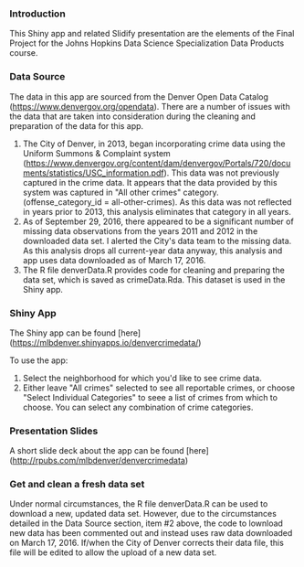 ### Introduction

This Shiny app and related Slidify presentation are the elements of the Final Project for the Johns Hopkins Data Science Specialization Data Products course. 

### Data Source

The data in this app are sourced from the Denver Open Data Catalog (https://www.denvergov.org/opendata). There are a number of issues with the data that are taken into consideration during the cleaning and preparation of the data for this app.

1. The City of Denver, in 2013, began incorporating crime data using the Uniform Summons & Complaint system (https://www.denvergov.org/content/dam/denvergov/Portals/720/documents/statistics/USC_information.pdf). This data was not previously captured in the crime data. It appears that the data provided by this system was captured in "All other crimes" category. (offense_category_id = all-other-crimes). As this data was not reflected in years prior to 2013, this analysis eliminates that category in all years.
2. As of September 29, 2016, there appeared to be a significant number of missing data observations from the years 2011 and 2012 in the downloaded data set. I alerted the City's data team to the missing data. As this analysis drops all current-year data anyway, this analysis and app uses data downloaded as of March 17, 2016.
3. The R file denverData.R provides code for cleaning and preparing the data set, which is saved as crimeData.Rda. This dataset is used in the Shiny app. 

### Shiny App

The Shiny app can be found [here] (https://mlbdenver.shinyapps.io/denvercrimedata/)

To use the app:

1. Select the neighborhood for which you'd like to see crime data.
2. Either leave "All crimes" selected to see all reportable crimes, or choose "Select Individual Categories" to seee a list of crimes from which to choose. You can select any combination of crime categories.

### Presentation Slides

A short slide deck about the app can be found [here] (http://rpubs.com/mlbdenver/denvercrimedata)

### Get and clean a fresh data set

Under normal circumstances, the R file denverData.R can be used to download a new, updated data set. However, due to the circumstances detailed in the Data Source section, item #2 above, the code to lownload new data has been commented out and instead uses raw data downloaded on March 17, 2016. If/when the City of Denver corrects their data file, this file will be edited to allow the upload of a new data set.